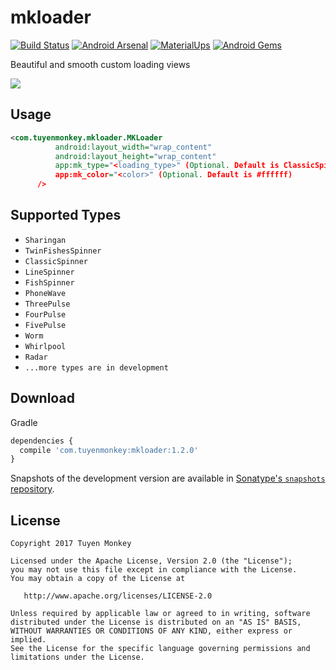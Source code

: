 # mkloader
[![Build Status](https://travis-ci.org/nntuyen/mkloader.svg?branch=master)](https://travis-ci.org/nntuyen/mkloader)
[![Android Arsenal](https://img.shields.io/badge/Android%20Arsenal-MK%20Loader-brightgreen.svg?style=flat)](https://android-arsenal.com/details/1/5285)
[![MaterialUps](https://img.shields.io/badge/MaterialUps-mkloader-blue.svg?style=flat)](https://material.uplabs.com/posts/mkloader)
[![Android Gems](http://www.android-gems.com/badge/nntuyen/mkloader.svg?branch=master)](http://www.android-gems.com/lib/nntuyen/mkloader)


Beautiful and smooth custom loading views

![](screenshot/screenshot.gif)

## Usage

```xml
<com.tuyenmonkey.mkloader.MKLoader
          android:layout_width="wrap_content"
          android:layout_height="wrap_content"
          app:mk_type="<loading_type>" (Optional. Default is ClassicSpinner)
          app:mk_color="<color>" (Optional. Default is #ffffff)
      />
```

## Supported Types
- `Sharingan`
- `TwinFishesSpinner`
- `ClassicSpinner`
- `LineSpinner`
- `FishSpinner`
- `PhoneWave`
- `ThreePulse`
- `FourPulse`
- `FivePulse`
- `Worm`
- `Whirlpool`
- `Radar`
- `...more types are in development`

## Download
Gradle

```javascript
dependencies {
  compile 'com.tuyenmonkey:mkloader:1.2.0'
}
```
Snapshots of the development version are available in [Sonatype's `snapshots` repository](https://oss.sonatype.org/content/repositories/snapshots/).

## License

    Copyright 2017 Tuyen Monkey

    Licensed under the Apache License, Version 2.0 (the "License");
    you may not use this file except in compliance with the License.
    You may obtain a copy of the License at

       http://www.apache.org/licenses/LICENSE-2.0

    Unless required by applicable law or agreed to in writing, software
    distributed under the License is distributed on an "AS IS" BASIS,
    WITHOUT WARRANTIES OR CONDITIONS OF ANY KIND, either express or implied.
    See the License for the specific language governing permissions and
    limitations under the License.
